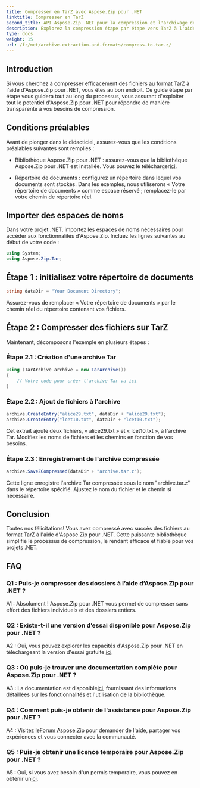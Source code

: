 ```yaml
---
title: Compresser en TarZ avec Aspose.Zip pour .NET
linktitle: Compresser en TarZ
second_title: API Aspose.Zip .NET pour la compression et l'archivage de fichiers
description: Explorez la compression étape par étape vers TarZ à l'aide d'Aspose.Zip pour .NET. Gestion efficace des fichiers pour vos projets .NET.
type: docs
weight: 15
url: /fr/net/archive-extraction-and-formats/compress-to-tar-z/
---
```

## Introduction

Si vous cherchez à compresser efficacement des fichiers au format TarZ à l'aide d'Aspose.Zip pour .NET, vous êtes au bon endroit. Ce guide étape par étape vous guidera tout au long du processus, vous assurant d'exploiter tout le potentiel d'Aspose.Zip pour .NET pour répondre de manière transparente à vos besoins de compression.

## Conditions préalables

Avant de plonger dans le didacticiel, assurez-vous que les conditions préalables suivantes sont remplies :

-  Bibliothèque Aspose.Zip pour .NET : assurez-vous que la bibliothèque Aspose.Zip pour .NET est installée. Vous pouvez le télécharger[ici](https://releases.aspose.com/zip/net/).

- Répertoire de documents : configurez un répertoire dans lequel vos documents sont stockés. Dans les exemples, nous utiliserons « Votre répertoire de documents » comme espace réservé ; remplacez-le par votre chemin de répertoire réel.

## Importer des espaces de noms

Dans votre projet .NET, importez les espaces de noms nécessaires pour accéder aux fonctionnalités d'Aspose.Zip. Incluez les lignes suivantes au début de votre code :

```csharp
using System;
using Aspose.Zip.Tar;
```

## Étape 1 : initialisez votre répertoire de documents

```csharp
string dataDir = "Your Document Directory";
```

Assurez-vous de remplacer « Votre répertoire de documents » par le chemin réel du répertoire contenant vos fichiers.

## Étape 2 : Compresser des fichiers sur TarZ

Maintenant, décomposons l'exemple en plusieurs étapes :

### Étape 2.1 : Création d'une archive Tar

```csharp
using (TarArchive archive = new TarArchive())
{
    // Votre code pour créer l'archive Tar va ici
}
```

### Étape 2.2 : Ajout de fichiers à l'archive

```csharp
archive.CreateEntry("alice29.txt", dataDir + "alice29.txt");
archive.CreateEntry("lcet10.txt", dataDir + "lcet10.txt");
```

Cet extrait ajoute deux fichiers, « alice29.txt » et « lcet10.txt », à l'archive Tar. Modifiez les noms de fichiers et les chemins en fonction de vos besoins.

### Étape 2.3 : Enregistrement de l'archive compressée

```csharp
archive.SaveZCompressed(dataDir + "archive.tar.z");
```

Cette ligne enregistre l'archive Tar compressée sous le nom "archive.tar.z" dans le répertoire spécifié. Ajustez le nom du fichier et le chemin si nécessaire.

## Conclusion

Toutes nos félicitations! Vous avez compressé avec succès des fichiers au format TarZ à l'aide d'Aspose.Zip pour .NET. Cette puissante bibliothèque simplifie le processus de compression, le rendant efficace et fiable pour vos projets .NET.

## FAQ

### Q1 : Puis-je compresser des dossiers à l’aide d’Aspose.Zip pour .NET ?

A1 : Absolument ! Aspose.Zip pour .NET vous permet de compresser sans effort des fichiers individuels et des dossiers entiers.

### Q2 : Existe-t-il une version d’essai disponible pour Aspose.Zip pour .NET ?

 A2 : Oui, vous pouvez explorer les capacités d'Aspose.Zip pour .NET en téléchargeant la version d'essai gratuite.[ici](https://releases.aspose.com/).

### Q3 : Où puis-je trouver une documentation complète pour Aspose.Zip pour .NET ?

 A3 : La documentation est disponible[ici](https://reference.aspose.com/zip/net/), fournissant des informations détaillées sur les fonctionnalités et l'utilisation de la bibliothèque.

### Q4 : Comment puis-je obtenir de l'assistance pour Aspose.Zip pour .NET ?

 A4 : Visitez le[Forum Aspose.Zip](https://forum.aspose.com/c/zip/37) pour demander de l'aide, partager vos expériences et vous connecter avec la communauté.

### Q5 : Puis-je obtenir une licence temporaire pour Aspose.Zip pour .NET ?

A5 : Oui, si vous avez besoin d'un permis temporaire, vous pouvez en obtenir un[ici](https://purchase.aspose.com/temporary-license/).
